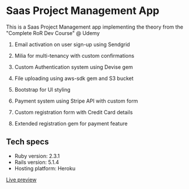 Saas Project Management App
===========================

This is a Saas Project Management app implementing the theory from the "Complete RoR Dev Course" @ Udemy

1. Email activation on user sign-up using Sendgrid
2. Milia for multi-tenancy with custom confirmations
3. Custom Authentication system using Devise gem
4. File uploading using aws-sdk gem and S3 bucket
5. Bootstrap for UI styling

0. Payment system using Stripe API with custom form
0. Custom registration form with Credit Card details
0. Extended registration gem for payment feature

Tech specs
----------

* Ruby version: 2.3.1
* Rails version: 5.1.4
* Hosting platform: Heroku

[Live preview](https://saas-app-martink.herokuapp.com/)
